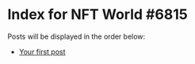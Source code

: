 # Index for NFT World #6815
Posts will be displayed in the order below:

- [Your first post](./001-first.md)

